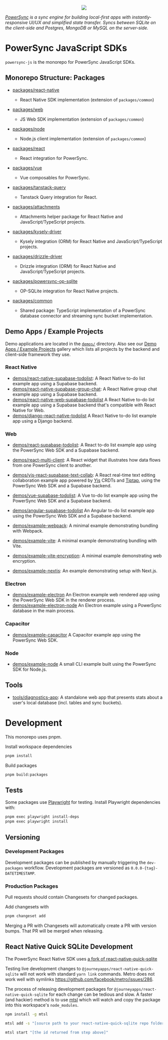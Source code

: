 <p align="center">
  <a href="https://www.powersync.com" target="_blank"><img src="https://github.com/powersync-ja/.github/assets/7372448/d2538c43-c1a0-4c47-9a76-41462dba484f"/></a>
</p>

_[PowerSync](https://www.powersync.com) is a sync engine for building local-first apps with instantly-responsive UI/UX and simplified state transfer. Syncs between SQLite on the client-side and Postgres, MongoDB or MySQL on the server-side._

# PowerSync JavaScript SDKs

`powersync-js` is the monorepo for PowerSync JavaScript SDKs.

## Monorepo Structure: Packages

- [packages/react-native](./packages/react-native/README.md)

  - React Native SDK implementation (extension of `packages/common`)

- [packages/web](./packages/web/README.md)

  - JS Web SDK implementation (extension of `packages/common`)

- [packages/node](./packages/node/README.md)

  - Node.js client implementation (extension of `packages/common`)

- [packages/react](./packages/react/README.md)

  - React integration for PowerSync.

- [packages/vue](./packages/vue/README.md)

  - Vue composables for PowerSync.

- [packages/tanstack-query](./packages/tanstack-query/README.md)

  - Tanstack Query integration for React.

- [packages/attachments](./packages/attachments/README.md)

  - Attachments helper package for React Native and JavaScript/TypeScript projects.

- [packages/kysely-driver](./packages/kysely-driver/README.md)

  - Kysely integration (ORM) for React Native and JavaScript/TypeScript projects.

- [packages/drizzle-driver](./packages/drizzle-driver/README.md)

  - Drizzle integration (ORM) for React Native and JavaScript/TypeScript projects.

- [packages/powersync-op-sqlite](./packages/powersync-op-sqlite/README.md)

  - OP-SQLite integration for React Native projects.

- [packages/common](./packages/common/README.md)
  - Shared package: TypeScript implementation of a PowerSync database connector and streaming sync bucket implementation.

## Demo Apps / Example Projects

Demo applications are located in the [`demos/`](./demos/) directory. Also see our [Demo Apps / Example Projects](https://docs.powersync.com/resources/demo-apps-example-projects) gallery which lists all projects by the backend and client-side framework they use.

### React Native

- [demos/react-native-supabase-todolist](./demos/react-native-supabase-todolist/README.md): A React Native to-do list example app using a Supabase backend.
- [demos/react-native-supabase-group-chat](./demos/react-native-supabase-group-chat/README.md): A React Native group chat example app using a Supabase backend.
- [demos/react-native-web-supabase-todolist](./demos/react-native-web-supabase-todolist/README.md) A React Native to-do list example app using a Supabase backend that's compatible with React Native for Web.
- [demos/django-react-native-todolist](./demos/django-react-native-todolist/README.md) A React Native to-do list example app using a Django backend.

### Web

- [demos/react-supabase-todolist](./demos/react-supabase-todolist/README.md): A React to-do list example app using the PowerSync Web SDK and a Supabase backend.
- [demos/react-multi-client](./demos/react-multi-client/README.md): A React widget that illustrates how data flows from one PowerSync client to another.
- [demos/yjs-react-supabase-text-collab](./demos/yjs-react-supabase-text-collab/README.md): A React real-time text editing collaboration example app powered by [Yjs](https://github.com/yjs/yjs) CRDTs and [Tiptap](https://tiptap.dev/), using the PowerSync Web SDK and a Supabase backend.
- [demos/vue-supabase-todolist](./demos/vue-supabase-todolist/README.md): A Vue to-do list example app using the PowerSync Web SDK and a Supabase backend.
- [demos/angular-supabase-todolist](./demos/angular-supabase-todolist/README.md) An Angular to-do list example app using the PowerSync Web SDK and a Supabase backend.

- [demos/example-webpack](./demos/example-webpack/README.md): A minimal example demonstrating bundling with Webpack.
- [demos/example-vite](./demos/example-vite/README.md): A minimal example demonstrating bundling with Vite.
- [demos/example-vite-encryption](./demos/example-vite-encryption/README.md): A minimal example demonstrating web encryption.
- [demos/example-nextjs](./demos/example-nextjs/README.md): An example demonstrating setup with Next.js.

### Electron

- [demos/example-electron](./demos/example-electron/README.md) An Electron example web rendered app using the PowerSync Web SDK in the renderer process.
- [demos/example-electron-node](./demos/example-electron-node/README.md) An Electron example using a PowerSync database in the main process.

### Capacitor

- [demos/example-capacitor](./demos/example-capacitor/README.md) A Capacitor example app using the PowerSync Web SDK.

### Node

- [demos/example-node](./demos/example-node/README.md) A small CLI example built using the PowerSync SDK for Node.js.

## Tools

- [tools/diagnostics-app](./tools/diagnostics-app): A standalone web app that presents stats about a user's local database (incl. tables and sync buckets).

# Development

This monorepo uses pnpm.

Install workspace dependencies

```bash
pnpm install
```

Build packages

```bash
pnpm build:packages
```

## Tests

Some packages use [Playwright](https://www.npmjs.com/package/playwright) for testing. Install Playwright dependencies with:

```bash
pnpm exec playwright install-deps
pnpm exec playwright install
```

## Versioning

### Development Packages

Development packages can be published by manually triggering the `dev-packages` workflow. Development packages are versioned as `0.0.0-{tag}-DATETIMESTAMP`.

### Production Packages

Pull requests should contain Changesets for changed packages.

Add changesets with

```Bash
pnpm changeset add
```

Merging a PR with Changesets will automatically create a PR with version bumps. That PR will be merged when releasing.

## React Native Quick SQLite Development

The PowerSync React Native SDK uses [a fork of react-native-quick-sqlite](https://github.com/powersync-ja/react-native-quick-sqlite)

Testing live development changes to `@journeyapps/react-native-quick-sqlite` will not work with standard `yarn link` commands. Metro does not work well with symlinks <https://github.com/facebook/metro/issues/286>.

The process of releasing development packages for `@journeyapps/react-native-quick-sqlite` for each change can be tedious and slow. A faster (and hackier) method is to use [mtsl](https://www.npmjs.com/package/mtsl) which will watch and copy the package into this workspace's `node_modules`.

```bash
npm install -g mtsl
```

```bash
mtsl add -s "[source path to your react-native-quick-sqlite repo folder]" -d "[this workspaces root node_modules folder]"/@journeyapps/react-native-quick-sqlite
```

```bash
mtsl start "[the id returned from step above]"
```
